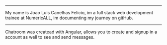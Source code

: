 *************************
My name is Joao Luis Canelhas Felicio, im a full stack web development trainee at NumericALL, im documenting my journey on gitHub.
*************************

Chatroom was createad with Angular, allows you to create and signup in a account as well to see and send messages.